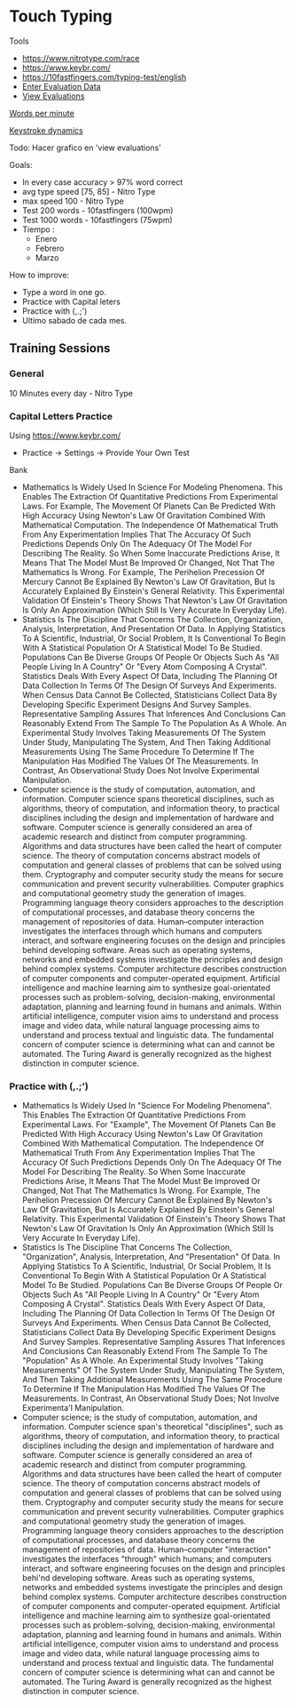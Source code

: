 # Touch Typing

Tools 
- https://www.nitrotype.com/race
- https://www.keybr.com/
- https://10fastfingers.com/typing-test/english
- [Enter Evaluation Data](https://docs.google.com/spreadsheets/d/1m_HWQ_R27foJkFJY_XoamKLupxJRpUEYZrGBPyjNsg4/edit#gid=0)
- [View Evaluations](https://docs.google.com/spreadsheets/d/e/2PACX-1vQEFwO3BGIYjgJ3NtSE99B2HP8dGpDnCiD_xBNZT7RYY0aEUE2IIY_po4fqGe1nI4nNl75alBkAM1Lk/pubhtml?gid=0&single=true)

[Words per minute](https://en.wikipedia.org/wiki/Words_per_minute)

[Keystroke dynamics](https://en.wikipedia.org/wiki/Keystroke_dynamics)

Todo: Hacer grafico en 'view evaluations'

Goals:
- In every case accuracy > 97% word correct
- avg type speed [75, 85] - Nitro Type
- max speed 100 - Nitro Type
- Test 200 words    - 10fastfingers  (100wpm)
- Test 1000 words   - 10fastfingers  (75wpm)
- Tiempo : 
  - Enero
  - Febrero
  - Marzo 

How to improve:
- Type a word in one go.
- Practice with Capital leters
- Practice with (,.;')
- Ultimo sabado de cada mes.

## Training Sessions

### General

10 Minutes every day - Nitro Type

### Capital Letters Practice

Using https://www.keybr.com/
- Practice -> Settings -> Provide Your Own Test

Bank

- Mathematics Is Widely Used In Science For Modeling Phenomena. This Enables The Extraction Of Quantitative Predictions From Experimental Laws. For Example, The Movement Of Planets Can Be Predicted With High Accuracy Using Newton's Law Of Gravitation Combined With Mathematical Computation. The Independence Of Mathematical Truth From Any Experimentation Implies That The Accuracy Of Such Predictions Depends Only On The Adequacy Of The Model For Describing The Reality. So When Some Inaccurate Predictions Arise, It Means That The Model Must Be Improved Or Changed, Not That The Mathematics Is Wrong. For Example, The Perihelion Precession Of Mercury Cannot Be Explained By Newton's Law Of Gravitation, But Is Accurately Explained By Einstein's General Relativity. This Experimental Validation Of Einstein's Theory Shows That Newton's Law Of Gravitation Is Only An Approximation (Which Still Is Very Accurate In Everyday Life).
- Statistics Is The Discipline That Concerns The Collection, Organization, Analysis, Interpretation, And Presentation Of Data. In Applying Statistics To A Scientific, Industrial, Or Social Problem, It Is Conventional To Begin With A Statistical Population Or A Statistical Model To Be Studied. Populations Can Be Diverse Groups Of People Or Objects Such As "All People Living In A Country" Or "Every Atom Composing A Crystal". Statistics Deals With Every Aspect Of Data, Including The Planning Of Data Collection In Terms Of The Design Of Surveys And Experiments. When Census Data Cannot Be Collected, Statisticians Collect Data By Developing Specific Experiment Designs And Survey Samples. Representative Sampling Assures That Inferences And Conclusions Can Reasonably Extend From The Sample To The Population As A Whole. An Experimental Study Involves Taking Measurements Of The System Under Study, Manipulating The System, And Then Taking Additional Measurements Using The Same Procedure To Determine If The Manipulation Has Modified The Values Of The Measurements. In Contrast, An Observational Study Does Not Involve Experimental Manipulation.
- Computer science is the study of computation, automation, and information. Computer science spans theoretical disciplines, such as algorithms, theory of computation, and information theory, to practical disciplines including the design and implementation of hardware and software. Computer science is generally considered an area of academic research and distinct from computer programming. Algorithms and data structures have been called the heart of computer science. The theory of computation concerns abstract models of computation and general classes of problems that can be solved using them. Cryptography and computer security study the means for secure communication and prevent security vulnerabilities. Computer graphics and computational geometry study the generation of images. Programming language theory considers approaches to the description of computational processes, and database theory concerns the management of repositories of data. Human–computer interaction investigates the interfaces through which humans and computers interact, and software engineering focuses on the design and principles behind developing software. Areas such as operating systems, networks and embedded systems investigate the principles and design behind complex systems. Computer architecture describes construction of computer components and computer-operated equipment. Artificial intelligence and machine learning aim to synthesize goal-orientated processes such as problem-solving, decision-making, environmental adaptation, planning and learning found in humans and animals. Within artificial intelligence, computer vision aims to understand and process image and video data, while natural language processing aims to understand and process textual and linguistic data. The fundamental concern of computer science is determining what can and cannot be automated. The Turing Award is generally recognized as the highest distinction in computer science.

###  Practice with (,.;')

- Mathematics Is Widely Used In "Science For Modeling Phenomena". This Enables The Extraction Of Quantitative Predictions From Experimental Laws. For "Example", The Movement Of Planets Can Be Predicted With High Accuracy Using Newton's Law Of Gravitation Combined With Mathematical Computation. The Independence Of Mathematical Truth From Any Experimentation Implies That The Accuracy Of Such Predictions Depends Only On The Adequacy Of The Model For Describing The Reality. So When Some Inaccurate Predictions Arise, It Means That The Model Must Be Improved Or Changed, Not That The Mathematics Is Wrong. For Example, The Perihelion Precession Of Mercury Cannot Be Explained By Newton's Law Of Gravitation, But Is Accurately Explained By Einstein's General Relativity. This Experimental Validation Of Einstein's Theory Shows That Newton's Law Of Gravitation Is Only  An Approximation (Which Still Is Very Accurate In Everyday Life).
- Statistics Is The Discipline That Concerns The Collection, "Organization", Analysis, Interpretation, And "Presentation" Of Data. In Applying Statistics To A Scientific, Industrial, Or Social Problem, It Is Conventional To Begin With A Statistical Population Or A Statistical Model To Be Studied. Populations Can Be Diverse Groups Of People Or Objects Such As "All People Living In A Country" Or "Every Atom Composing A Crystal". Statistics Deals With Every Aspect Of Data, Including The Planning Of Data Collection In Terms Of The Design Of Surveys And Experiments. When Census Data Cannot Be Collected, Statisticians Collect Data By Developing Specific Experiment Designs And Survey Samples. Representative Sampling Assures That Inferences And Conclusions Can Reasonably Extend From The Sample To The "Population" As A Whole. An Experimental Study Involves "Taking Measurements" Of The System Under Study, Manipulating The System, And Then Taking Additional Measurements Using The Same Procedure To Determine If The Manipulation Has Modified The Values Of The Measurements. In Contrast, An Observational Study Does; Not Involve Experimenta'l Manipulation.
- Computer science; is the study of computation, automation, and information. Computer science span's theoretical "disciplines", such as algorithms, theory of computation, and information theory, to practical disciplines including the design and implementation of hardware and software. Computer science is generally considered an area of academic research and distinct from computer programming. Algorithms and data structures have been called the heart of computer science. The theory of computation concerns abstract models of computation and general classes of problems that can be solved using them. Cryptography and computer security study the means for secure communication and prevent security vulnerabilities. Computer graphics and computational geometry study the generation of images. Programming language theory considers approaches to the description of computational processes, and database theory concerns the management of repositories of data. Human–computer "interaction" investigates the interfaces "through" which humans; and computers interact, and software engineering focuses on the design and principles behi'nd developing software. Areas such as operating systems, networks and embedded systems investigate the principles and design behind complex systems. Computer architecture describes construction of computer components and computer-operated equipment. Artificial intelligence and machine learning aim to synthesize goal-orientated processes such as problem-solving, decision-making, environmental adaptation, planning and learning found in humans and animals. Within artificial intelligence, computer vision aims to understand and process image and video data, while natural language processing aims to understand and process textual and linguistic data. The fundamental concern of computer science is determining what can and cannot be automated. The Turing Award is generally recognized as the highest distinction in computer science.

